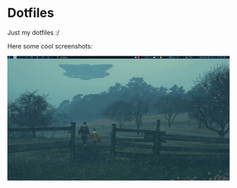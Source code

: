 # Dotfiles
Just my dotfiles :/

Here some cool screenshots:

![My desktop](https://github.com/Angeloth2077/Dotfiles/blob/d76425b8496b7f22e8b2065048139ddb5ba8d220/Images/Screenshots/Destop%20screeshot.png "The Desktop")

